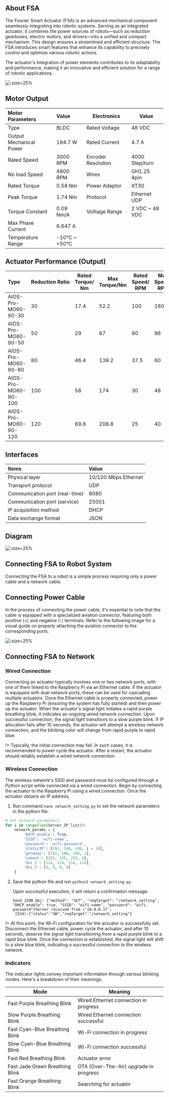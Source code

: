 ## About FSA

The Fourier Smart Actuator (FSA) is an advanced mechanical component seamlessly integrating into robotic systems. Serving as an integrated actuator, it combines the power sources of robots—such as reduction gearboxes, electric motors, and drivers—into a unified and compact mechanism. This design ensures a streamlined and efficient structure. The FSA introduces smart features that enhance its capability to precisely control and optimize various robotic actions.

The actuator's integration of power elements contributes to its adaptability and performance, making it an innovative and efficient solution for a range of robotic applications.

![](static/fsa.png ":size=25%")

## Motor Output

| Motor Parameters        | Value       | Electronics        | Value          |
| :---------------------- | :---------- | ------------------ | -------------- |
| Type                    | BLDC        | Rated Voltage      | 48 VDC         |
| Output Mechanical Power | 184.7 W     | Rated Current      | 4.7 A          |
| Rated Speed             | 3000 RPM    | Encoder Resolution | 4000 Step/turn |
| No load Speed           | 4800 RPM    | Wires              | GH1.25 4pin    |
| Rated Torque            | 0.58 Nm     | Power Adaptor      | XT30           |
| Peak Torque             | 1.74 Nm     | Protocol           | Ethernet UDP   |
| Torque Constant         | 0.09 Nm/A   | Volltage Range     | 2 VDC ~ 48 VDC |
| Max Phase Current       | 6.647 A     |                    |                |
| Temperature Range       | -10℃ ~ +50℃ |                    |                |

## Actuator Performance (Output)

| Type                 | Reduction Ratio | Rated Torque/ Nm | Max Torque/Nm | Rated Speed/ RPM | Max Speed/ RPM |
| :------------------- | :-------------- | ---------------- | ------------- | ---------------- | -------------- |
| AIOS-Pro-MO60-90-30  | 30              | 17.4             | 52.2          | 100              | 160            |
| AIOS-Pro-MO60-90-50  | 50              | 29               | 87            | 60               | 96             |
| AIOS-Pro-MO60-90-80  | 80              | 46.4             | 139.2         | 37.5             | 60             |
| AIOS-Pro-MO60-90-100 | 100             | 58               | 174           | 30               | 48             |
| AIOS-Pro-MO60-90-120 | 120             | 69.6             | 208.8         | 25               | 40             |

## Interfaces

| Items                          | Value                |
| :----------------------------- | :------------------- |
| Physical layer                 | 10/100 Mbps Ethernet |
| Transport protocol             | UDP                  |
| Communication port (real-time) | 8080                 |
| Communication port (service)   | 25001                |
| IP acquisition method          | DHCP                 |
| Data exchange format           | JSON                 |

## Diagram

![](static/fsa_diagram.png ":size=25%")

## Connecting FSA to Robot System

Connecting the FSA to a robot is a simple process requiring only a power cable and a network cable.

## Connecting Power Cable

In the process of connecting the power cable, it's essential to note that the cable is equipped with a specialized aviation connector, featuring both positive (+) and negative (-) terminals. Refer to the following image for a visual guide on properly attaching the aviation connector to the corresponding ports.

![](static/fsa_powerconnection.png ":size=25%")

## Connecting FSA to Network

### Wired Connection

Connecting an actuator typically involves one or two network ports, with one of them linked to the Raspberry Pi via an Ethernet cable. If the actuator is equipped with dual network ports, these can be used for cascading multiple actuators. Once the Ethernet cable is properly connected, power up the Raspberry Pi (ensuring the system has fully started) and then power up the actuator. When the actuator's signal light initiates a rapid purple breathing blink, it indicates an ongoing wired network connection. Upon successful connection, the signal light transitions to a slow purple blink. If IP allocation fails after 10 seconds, the actuator will attempt a wireless network connection, and the blinking color will change from rapid purple to rapid blue.

!> Typically, the initial connection may fail. In such cases, it is recommended to power cycle the actuator. After a restart, the actuator should reliably establish a wired network connection.

### Wireless Connection

The wireless network's SSID and password must be configured through a Python script while connected via a wired connection. Begin by connecting the actuator to the Raspberry Pi using a wired connection. Once the actuator obtains an IP address,

1. Run command `nano network_setting.py` to set the network parameters in the python file.

```python
# Set network parameters
for i in range(len(Server_IP_list)):
    network_params = {
        'DHCP_enable': True,
        'SSID': 'wifi-name',
        'password': 'wifi-password',
        'staticIP': [192, 168, 100, i + 10],
        'gateway': [192, 168, 100, 1],
        'subnet': [255, 255, 255, 0],
        'dns_1': [114, 114, 114, 114],
        'dns_2': [8, 8, 8, 8]
    }

```

2. Save the python file and run `python3 network_setting.py`.

   Upon successful execution, it will return a confirmation message.

   ```
   Send JSON Obj: {"method": "SET", "reqTarget": "/network_setting",
   "DHCP_enable": true, "SSID": "wifi-name", "password": "wifi-password"}Server received from ('10.0.0.17',
    2334):{"status":"OK","reqTarget":"/network_setting"}
   ```

 !> At this point, the Wi-Fi configuration for the actuator is successfully set. Disconnect the Ethernet cable, power cycle the actuator, and after 10 seconds, observe the signal light transitioning from a rapid purple blink to a rapid blue blink. Once the connection is established, the signal light will shift to a slow blue blink, indicating a successful connection to the wireless network.

### Indicators

The indicator lights convey important information through various blinking modes. Here's a breakdown of their meanings:

| Mode                            | Meaning                                |
| ------------------------------- | -------------------------------------- |
| Fast Purple Breathing Blink     | Wired Ethernet connection in progress  |
| Slow Purple Breathing Blink     | Wired Ethernet connection successful   |
| Fast Cyan-Blue Breathing Blink  | Wi-Fi connection in progress           |
| Slow Cyan-Blue Breathing Blink  | Wi-Fi connection successful            |
| Fast Red Breathing Blink        | Actuator error                         |
| Fast Jade Green Breathing Blink | OTA (Over-The-Air) upgrade in progress |
| Fast Orange Breathing Blink     | Searching for actuator                 |
